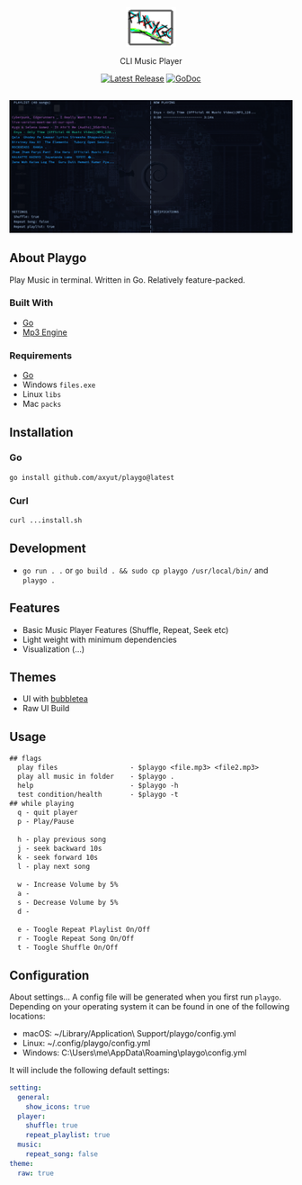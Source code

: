 <p align="center">
  <img src="./assets/logo.png" height="70" width="90" />
  <p align="center">
    CLI Music Player
  </p>
  <p align="center">
    <a href="https://github.com/axyut/playgo/releases"><img src="https://img.shields.io/github/v/release/axyut/playgo" alt="Latest Release"></a>
    <a href="https://pkg.go.dev/github.com/axyut/playgo#section-readme"><img src="https://godoc.org/github.com/golang/gddo?status.svg" alt="GoDoc"></a>
  </p>
</p>

<p align="center" style="margin-top: 30px; margin-bottom: 20px;">
  <img src="./assets/player.png" alt="default screenshot">
</p>

## About Playgo

Play Music in terminal. Written in Go. Relatively feature-packed.

### Built With

- [Go](https://golang.org/)
- [Mp3 Engine](https://github.com/ebitengine/oto/v3)

### Requirements
- [Go](https://golang.org/)
- Windows `files.exe`
- Linux `libs`
- Mac `packs`

## Installation

### Go
```bash
go install github.com/axyut/playgo@latest
```
### Curl
```bash
curl ...install.sh
```

## Development
- `go run . .` or `go build . && sudo cp playgo /usr/local/bin/` and `playgo .`

## Features
- Basic Music Player Features (Shuffle, Repeat, Seek etc)
- Light weight with minimum dependencies
- Visualization (...)

## Themes
- UI with [bubbletea](https://github.com/charmbracelet/bubbletea)
- Raw UI Build

## Usage
```plaintext
## flags
  play files                  - $playgo <file.mp3> <file2.mp3>
  play all music in folder    - $playgo .
  help                        - $playgo -h
  test condition/health       - $playgo -t
## while playing
  q - quit player
  p - Play/Pause

  h - play previous song
  j - seek backward 10s
  k - seek forward 10s
  l - play next song

  w - Increase Volume by 5%
  a - 
  s - Decrease Volume by 5%
  d -

  e - Toogle Repeat Playlist On/Off
  r - Toogle Repeat Song On/Off
  t - Toogle Shuffle On/Off
```
## Configuration
About settings...
A config file will be generated when you first run `playgo`. Depending on your operating system it can be found in one of the following locations:

- macOS: ~/Library/Application\ Support/playgo/config.yml
- Linux: ~/.config/playgo/config.yml
- Windows: C:\Users\me\AppData\Roaming\playgo\config.yml

It will include the following default settings:

```yml
setting:
  general:
    show_icons: true
  player:
    shuffle: true
    repeat_playlist: true
  music:
    repeat_song: false
theme:
  raw: true
```
